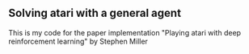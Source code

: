 ## Solving atari with a general agent
This is my code for the paper implementation "Playing atari with deep reinforcement learning" by Stephen Miller
